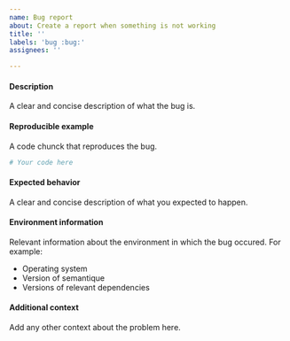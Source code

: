 ```yaml
---
name: Bug report
about: Create a report when something is not working
title: ''
labels: 'bug :bug:'
assignees: ''

---
```


<!--
Before opening an issue:
* Check existing issues to avoid duplicates
* Use the [Discussions tab](https://github.com/ZGIS/semantique/discussions) instead of the Issues tab for ..
  * .. questions you have about the package and its functionalities
  * .. broader ideas you want to share
  * .. examples you want to share about how you used the package
  * .. debates you want to start about certain components of the package
-->

#### Description
A clear and concise description of what the bug is.

#### Reproducible example
A code chunck that reproduces the bug.

```python
# Your code here
```

#### Expected behavior
A clear and concise description of what you expected to happen.

#### Environment information
Relevant information about the environment in which the bug occured. For example:

 - Operating system
 - Version of semantique
 - Versions of relevant dependencies

#### Additional context
Add any other context about the problem here.
